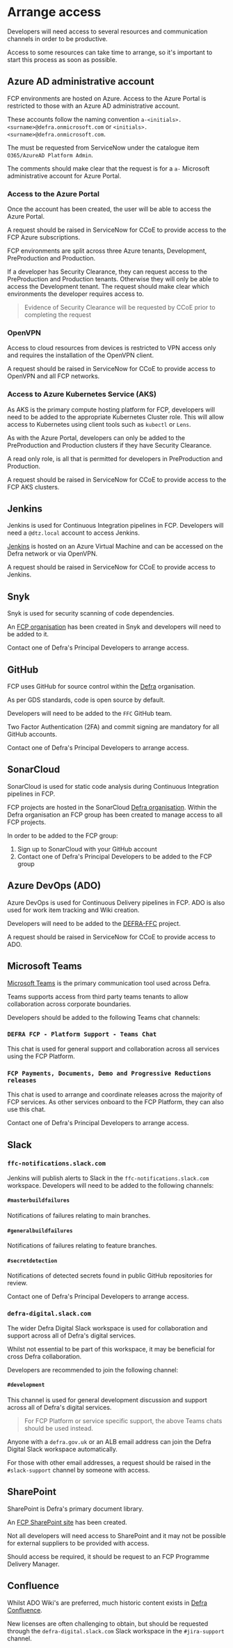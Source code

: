 # Arrange access

Developers will need access to several resources and communication channels in order to be productive.

Access to some resources can take time to arrange, so it's important to start this process as soon as possible.

## Azure AD administrative account

FCP environments are hosted on Azure.  Access to the Azure Portal is restricted to those with an Azure AD administrative account.

These accounts follow the naming convention `a-<initials>.<surname>@defra.onmicrosoft.com` or `<initials>.<surname>@defra.onmicrosoft.com`.

The must be requested from ServiceNow under the catalogue item `O365/AzureAD Platform Admin`.

The comments should make clear that the request is for a `a-` Microsoft administrative account for Azure Portal.

### Access to the Azure Portal

Once the account has been created, the user will be able to access the Azure Portal.

A request should be raised in ServiceNow for CCoE to provide access to the FCP Azure subscriptions.

FCP environments are split across three Azure tenants, Development, PreProduction and Production.

If a developer has Security Clearance, they can request access to the PreProduction and Production tenants.  Otherwise they will only be able to access the Development tenant.  The request should make clear which environments the developer requires access to.  

> Evidence of Security Clearance will be requested by CCoE prior to completing the request

### OpenVPN

Access to cloud resources from devices is restricted to VPN access only and requires the installation of the OpenVPN client.

A request should be raised in ServiceNow for CCoE to provide access to OpenVPN and all FCP networks.

### Access to Azure Kubernetes Service (AKS)

As AKS is the primary compute hosting platform for FCP, developers will need to be added to the appropriate Kubernetes Cluster role.  This will allow access to Kubernetes using client tools such as `kubectl` or `Lens`.

As with the Azure Portal, developers can only be added to the PreProduction and Production clusters if they have Security Clearance.

A read only role, is all that is permitted for developers in PreProduction and Production.

A request should be raised in ServiceNow for CCoE to provide access to the FCP AKS clusters.

## Jenkins

Jenkins is used for Continuous Integration pipelines in FCP.  Developers will need a `@dtz.local` account to access Jenkins.

[Jenkins](https://jenkins-ffc.azure.defra.cloud/) is hosted on an Azure Virtual Machine and can be accessed on the Defra network or via OpenVPN.

A request should be raised in ServiceNow for CCoE to provide access to Jenkins.

## Snyk

Snyk is used for security scanning of code dependencies.  

An [FCP organisation](https://app.snyk.io/org/defra-ffc) has been created in Snyk and developers will need to be added to it.

Contact one of Defra's Principal Developers to arrange access.

## GitHub

FCP uses GitHub for source control within the [Defra](https://github.com/DEFRA) organisation.

As per GDS standards, code is open source by default.

Developers will need to be added to the `FFC` GitHub team.

Two Factor Authentication (2FA) and commit signing are mandatory for all GitHub accounts.

Contact one of Defra's Principal Developers to arrange access.

## SonarCloud

SonarCloud is used for static code analysis during Continuous Integration pipelines in FCP.

FCP projects are hosted in the SonarCloud [Defra organisation](https://sonarcloud.io/organizations/defra). Within the Defra organisation an FCP group has been created to manage access to all FCP projects.

In order to be added to the FCP group:

1. Sign up to SonarCloud with your GitHub account
1. Contact one of Defra's Principal Developers to be added to the FCP group

## Azure DevOps (ADO)

Azure DevOps is used for Continuous Delivery pipelines in FCP.  ADO is also used for work item tracking and Wiki creation.

Developers will need to be added to the [DEFRA-FFC](https://dev.azure.com/defragovuk/DEFRA-FFC) project.

A request should be raised in ServiceNow for CCoE to provide access to ADO.

## Microsoft Teams

[Microsoft Teams](https://teams.microsoft.com/) is the primary communication tool used across Defra.  

Teams supports access from third party teams tenants to allow collaboration across corporate boundaries.

Developers should be added to the following Teams chat channels:

### `DEFRA FCP - Platform Support - Teams Chat`

This chat is used for general support and collaboration across all services using the FCP Platform.

### `FCP Payments, Documents, Demo and Progressive Reductions releases`

This chat is used to arrange and coordinate releases across the majority of FCP services.  As other services onboard to the FCP Platform, they can also use this chat.

Contact one of Defra's Principal Developers to arrange access.

## Slack

### `ffc-notifications.slack.com`

Jenkins will publish alerts to Slack in the `ffc-notifications.slack.com` workspace.  Developers will need to be added to the following channels:

#### `#masterbuildfailures`

Notifications of failures relating to main branches.

#### `#generalbuildfailures`

Notifications of failures relating to feature branches.  

#### `#secretdetection`

Notifications of detected secrets found in public GitHub repositories for review.

Contact one of Defra's Principal Developers to arrange access.

### `defra-digital.slack.com`

The wider Defra Digital Slack workspace is used for collaboration and support across all of Defra's digital services.

Whilst not essential to be part of this workspace, it may be beneficial for cross Defra collaboration.

Developers are recommended to join the following channel:

#### `#development`

This channel is used for general development discussion and support across all of Defra's digital services.

> For FCP Platform or service specific support, the above Teams chats should be used instead.

Anyone with a `defra.gov.uk` or an ALB email address can join the Defra Digital Slack workspace automatically.

For those with other email addresses, a request should be raised in the `#slack-support` channel by someone with access.

## SharePoint

SharePoint is Defra's primary document library.

An [FCP SharePoint site](https://defra.sharepoint.com/teams/Team1974/SitePages/Home.aspx) has been created.

Not all developers will need access to SharePoint and it may not be possible for external suppliers to be provided with access.

Should access be required, it should be request to an FCP Programme Delivery Manager.

## Confluence

Whilst ADO Wiki's are preferred, much historic content exists in [Defra Confluence](https://eaflood.atlassian.net/).

New licenses are often challenging to obtain, but should be requested through the `defra-digital.slack.com` Slack workspace in the `#jira-support` channel.
